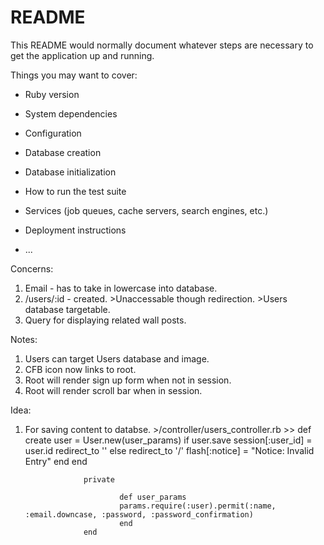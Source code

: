 # README

This README would normally document whatever steps are necessary to get the
application up and running.

Things you may want to cover:

* Ruby version

* System dependencies

* Configuration

* Database creation

* Database initialization

* How to run the test suite

* Services (job queues, cache servers, search engines, etc.)

* Deployment instructions

* ...


Concerns:
1. Email - has to take in lowercase into database.
2. /users/:id - created.
		>Unaccessable though redirection.
		>Users database targetable.
3. Query for displaying related wall posts.


Notes: 
1. Users can target Users database and image.
2. CFB icon now links to root.
3. Root will render sign up form when not in session.
4. Root will render scroll bar when in session. 

Idea:
1. For saving content to databse.
		>/controller/users_controller.rb
				>>  def create
					  	user = User.new(user_params)
					  	if user.save
					  		session[:user_id] = user.id
					  		redirect_to ''
					  	else 
					  		redirect_to '/'
					      flash[:notice] = "Notice: Invalid Entry"
					  	end
					  end   
					    
					private
							
							def user_params
					  		params.require(:user).permit(:name, :email.downcase, :password, :password_confirmation)
							end
					end
